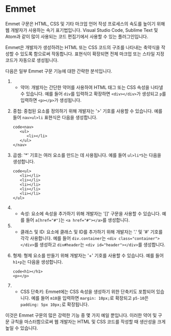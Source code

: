 # Emmet

Emmet 구문은 HTML, CSS 및 기타 마크업 언어 작성 프로세스의 속도를 높이기 위해 웹 개발자가 사용하는 속기 표기법입니다. Visual Studio Code, Sublime Text 및 Atom과 같이 많이 사용되는 코드 편집기에서 사용할 수 있는 플러그인입니다.



Emmet은 개발자가 생성하려는 HTML 또는 CSS 코드의 구조를 나타내는 축약식을 작성할 수 있도록 함으로써 작동합니다. 표현식이 확장되면 전체 마크업 또는 스타일 지정 코드가 자동으로 생성됩니다.



다음은 일부 Emmet 구문 기능에 대한 간략한 분석입니다.



1. - 약어: 개발자는 간단한 약어를 사용하여 HTML 태그 또는 CSS 속성을 나타낼 수 있습니다. 예를 들어 `div`를 입력하고 확장하면 `<div></div>`가 생성되고 `p`를 입력하면 `<p></p>`가 생성됩니다.

2. 중첩: 중첩된 요소를 정의하기 위해 개발자는 '>' 기호를 사용할 수 있습니다. 예를 들어 `nav>ul>li` 표현식은 다음을 생성합니다.

   ```
   code<nav>
      <ul>
         <li></li>
      </ul>
   </nav>
   ```

3. 곱셈: '*' 기호는 여러 요소를 만드는 데 사용됩니다. 예를 들어 `ul>li*5`는 다음을 생성합니다.

   ```
   code<ul>
      <li></li>
      <li></li>
      <li></li>
      <li></li>
      <li></li>
   </ul>
   ```

4. - 속성: 요소에 속성을 추가하기 위해 개발자는 '[]' 구문을 사용할 수 있습니다. 예를 들어 `a[href="#"]`는 `<a href="#"></a>`를 생성합니다.

5. - 클래스 및 ID: 요소에 클래스 및 ID를 추가하기 위해 개발자는 '.' 및 '#' 기호를 각각 사용합니다. 예를 들어 `div.container`는 `<div class="container"></div>`를 생성하고 `div#header`는 `<div id="header"></div>`를 생성합니다.

6. 형제: 형제 요소를 만들기 위해 개발자는 '+' 기호를 사용할 수 있습니다. 예를 들어 `h1+p`는 다음을 생성합니다.

   ```
   code<h1></h1>
   <p></p>
   ```

7. - CSS 단축키: Emmet에는 CSS 속성을 생성하기 위한 단축키도 포함되어 있습니다. 예를 들어 `m10`을 입력하면 `margin: 10px;`로 확장되고 `p5-10`은 `padding: 5px 10px;`로 확장됩니다.

이것은 Emmet 구문의 많은 강력한 기능 중 몇 가지 예일 뿐입니다. 이러한 약어 및 구문 규칙을 마스터함으로써 웹 개발자는 HTML 및 CSS 코드를 작성할 때 생산성을 크게 높일 수 있습니다.
